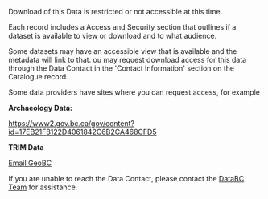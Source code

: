 Download of this Data is restricted or not accessible at this time.

Each record includes a Access and Security section that outlines if a dataset is available to view or download and to what audience. 

Some datasets may have an accessible view that is available and the metadata will link to that. ou may request download access for this data through the Data Contact in the 'Contact Information' section on the Catalogue record.

Some data providers have sites where you can request access, for example

__Archaeology Data:__

https://www2.gov.bc.ca/gov/content?id=17EB21F8122D4061842C6B2CA468CFD5

__TRIM Data__

[Email GeoBC](mailto:GeoBCInfo@gov.bc.ca)

If you are unable to reach the Data Contact, please contact the [DataBC Team](mailto:Data@gov.bc.ca) for assistance.
